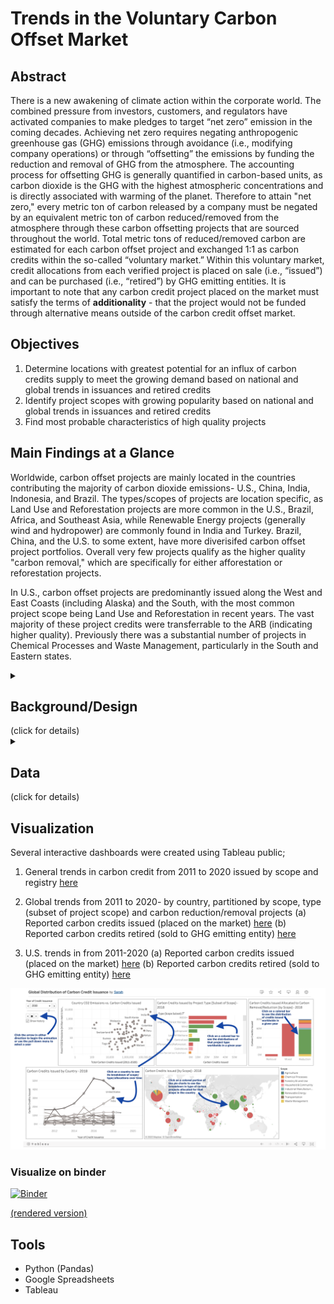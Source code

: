 # Trends in the Voluntary Carbon Offset Market 
## Abstract
There is a new awakening of climate action within the corporate world. The combined pressure from investors, customers, and regulators have activated companies to make pledges to target “net zero” emission in the coming decades. Achieving net zero requires negating anthropogenic greenhouse gas (GHG) emissions through avoidance (i.e., modifying company operations) or through “offsetting” the emissions by funding the reduction and removal of GHG from the atmosphere. The accounting process for offsetting GHG is generally quantified in carbon-based units, as carbon dioxide is the GHG with the highest atmospheric concentrations and is directly associated with warming of the planet. Therefore to attain "net zero," every metric ton of carbon released by a company must be negated by an equivalent metric ton of carbon reduced/removed from the atmosphere through these carbon offsetting projects that are sourced throughout the world. Total metric tons of reduced/removed carbon are estimated for each carbon offset project and exchanged 1:1 as carbon credits within the so-called “voluntary market.” Within this voluntary market, credit allocations from each verified project is placed on sale (i.e., “issued”)  and can be purchased (i.e., “retired”) by GHG emitting entities. It is important to note that any carbon credit project placed on the market must satisfy the terms of **additionality** - that the project would not be funded through alternative means outside of the carbon credit offset market. 

## Objectives
1) Determine locations with greatest potential for an influx of carbon credits supply to meet the growing demand based on national and global trends in issuances and retired credits
2) Identify project scopes with growing popularity based on national and global trends in issuances and retired credits
3) Find most probable characteristics of high quality projects

## Main Findings at a Glance
Worldwide, carbon offset projects are mainly located in the countries contributing the majority of carbon dioxide emissions- U.S., China, India, Indonesia, and Brazil. The types/scopes of projects are location specific, as Land Use and Reforestation projects are more common in the U.S., Brazil, Africa, and Southeast Asia, while Renewable Energy projects (generally wind and hydropower) are commonly found in India and Turkey. Brazil, China, and the U.S. to some extent, have more diverisifed carbon offset project portfolios. Overall very few projects qualify as the higher quality "carbon removal," which are specifically for either afforestation or reforestation projects.

In U.S., carbon offset projects are predominantly issued along the West and East Coasts (including Alaska) and the South, with the most common project scope being Land Use and Reforestation in recent years. The vast majority of these project credits were transferrable to the ARB (indicating higher quality). Previously there was a substantial number of projects in Chemical Processes and Waste Management, particularly in the South and Eastern states. 


<details>
  <summary><h2>Background/Design</h2> (click for details)</summary>

### Main Dataset
UC Berkeley’s Carbon Trading Project has consolidated all project activity from  four registries into [a database](https://gspp.berkeley.edu/faculty-and-impact/centers/cepp/projects/berkeley-carbon-trading-project/offsets-database), which includes specific dates (i.e., the year the project began, the year the carbon credits were issued and retired)  as well as specific aspects of the project (i.e., number of carbon credits allocated to the project, the project scope, the country/state). The voluntary carbon market has four major carbon registries that all have three main objectives: 
- Develop eligibility criteria for accepting new projects
- Assign third-party validators to verify the project’s methods
- Issue the carbon credits for accepted projects and track them throughout their lifetime on the market

Even though each carbon credit is considered to have equivalent values, unfortunately the caliber of each carbon offset project varies, and therefore more desirable credits tend to be those associated with "higher quality" projects. The Carbon Trading Project research team included two categorical features to help infer a project’s relative quality.  
**Project Activity** -  This is defined as either “temporary removal,” “reduction”, or “mixed.” Removal efforts are superior to reduction efforts because carbon is taken from the atmosphere (i.e., reforestation) as opposed to simply reducing the amount of emissions (i.e., preventing deforestation). 
**California Air and Resource Board (ARB) Credits**  -  For the U.S. specifically, there’s been heightened interest from theto migrate high-quality carbon credits into this highly-regulated “compliance market.” Projects (specifically those in the American Climate Registry and Climate Action Reserve Registry) that have passed a certain quality threshold and moved to the ARB thus far have been tagged by the researcher team as well. 

### Additional Datasets
While there is no necessity for carbon offset projects to be within proximity to the source of the greenhouse gas emissions, certain countries/states that have greater emissions may have more motivation to produce meaningful offset projects.  Two additional datasets were acquired to examine the distribution of carbon credits in relation to carbon dioxide emissions per location. [Annual fossil CO2 emissions per country](https://zenodo.org/record/5569235#.YxaGAuzMJ9v) was obtained from the Global Carbon Project for 2019 and [state-level, energy-related carbon dioxide emissions](https://www.eia.gov/environment/emissions/state/) was also obtained for 2019 from the US Energy and Information Administration.(Energy-related CO2 emissions account for 84% of total carbon emissions in the US.) 
</details>

<details>
  <summary><h2>Data</h2> (click for details)</summary>

The original Voluntary Carbon Offset dataset from UC Berkeley’s Carbon Trading Project was in wide format and contained 6081 projects with 148 features. The dataset includes variables on the voluntary registry for the project, project location (world region, country, and, if relevant, state and exact locale), project developer, project scope, detail on project type and methodology used, as well as carbon credits issued/registered/retired each year (since 1996). Data on the global and U.S. CO2 emissions were filtered for only year 2019.

### Data Cleaning and Aggregation
Data cleaning was limited to data transformation (from wide to long) for the voluntary carbon market registry data and some manually resolving of country names to merge country/state level carbon emission data with the voluntary carbon market registry data. After transforming the data to long format there were 17 categorical variables and 6 continuous variables of potential interest. As 2457 projects listed had no carbon credits issued yet, a remaining 3624 entries for projects were used for years 2011 to 2020. 
For overall annual trends of carbon credits issued, annual credits were aggregated by scope and voluntary registry. For annual global or national dashboards, carbon credits issued were aggregated across particular locations, given the project scope, type, contributions to carbon reductions or removal, and ARB status. 
</details>

## Visualization
Several interactive dashboards were created using Tableau public; 
1) General trends in carbon credit from 2011 to 2020 issued by scope and registry [here](https://public.tableau.com/app/profile/sarah8808/viz/TrendsinCarbonIssuedbyRegistryScope/Dashboard15)

2) Global trends from 2011 to 2020- by country, partitioned by scope, type (subset of project scope) and carbon reduction/removal projects
(a) Reported carbon credits issued (placed on the market)  [here](https://public.tableau.com/app/profile/sarah8808/viz/GlobalDistributionofCarbonCreditIssuance/CarbonCredIssued)
(b) Reported carbon credits retired (sold to GHG emitting entity) [here](https://public.tableau.com/app/profile/sarah8808/viz/GlobalDistributionofCarbonCreditsRetired/CarbonCredRetired)

3) U.S. trends in from 2011-2020
(a) Reported carbon credits issued (placed on the market) [here](https://public.tableau.com/app/profile/sarah8808/viz/U_S_DistributionofCarbonCreditIssuance/U_S_CarbonCredIssuance)
(b) Reported carbon credits retired (sold to GHG emitting entity) [here](https://public.tableau.com/app/profile/sarah8808/viz/U_S_DistributionofCarbonCreditRetired_v2/U_S_CarbonCredRetired)

![alt text](./Image_example.png)

### Visualize on binder

[![Binder](https://mybinder.org/badge_logo.svg)](https://mybinder.org/v2/gh/SIDaniels/Carbon-Offsets-Dash/HEAD?labpath=PROJECTS_Data_Reshape.blank.ipynb)

[(rendered version)](https://mybinder.org/v2/gh/SIDaniels/Carbon-Offsets-Dash/HEAD?labpath=PROJECTS_Data_Reshape.ipynb)

## Tools
- Python (Pandas)
- Google Spreadsheets
- Tableau
